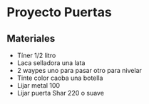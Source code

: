 # Proyecto Puertas
## Materiales 
- Tíner 1/2 litro
- Laca selladora una lata 
- 2 waypes uno para pasar otro para nivelar 
- Tinte color caoba una botella
- Lijar metal 100 
- Lijar puerta Shar 220 o suave 

<!--stackedit_data:
eyJoaXN0b3J5IjpbLTQ5MTgwNjUyNl19
-->
